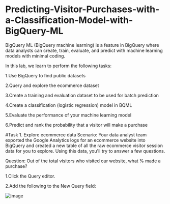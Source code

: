 # Predicting-Visitor-Purchases-with-a-Classification-Model-with-BigQuery-ML
BigQuery ML (BigQuery machine learning) is a feature in BigQuery where data analysts can create, train, evaluate, and predict with machine learning models with minimal coding.

In this lab, we learn to perform the following tasks:

1.Use BigQuery to find public datasets

2.Query and explore the ecommerce dataset

3.Create a training and evaluation dataset to be used for batch prediction

4.Create a classification (logistic regression) model in BQML

5.Evaluate the performance of your machine learning model

6.Predict and rank the probability that a visitor will make a purchase

#Task 1. Explore ecommerce data
Scenario: Your data analyst team exported the Google Analytics logs for an ecommerce website into BigQuery and created a new table of all the raw ecommerce visitor session data for you to explore. Using this data, you'll try to answer a few questions.

Question: Out of the total visitors who visited our website, what % made a purchase?

1.Click the Query editor.

2.Add the following to the New Query field:

![image](https://user-images.githubusercontent.com/60198979/139580733-9748aa71-3d4d-49ff-8c69-56b79f6a6013.png)

